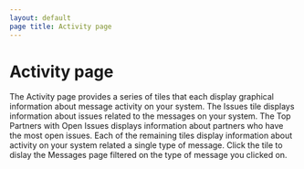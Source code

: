 ```yaml
---
layout: default
page title: Activity page
---
```

# Activity page

The Activity page provides a series of tiles that each display graphical information about message activity on your system.
The Issues tile displays information about issues related to the messages on your system.
The Top Partners with Open Issues displays information about partners who have the most open issues. 
Each of the remaining tiles display information about activity on your system related a single type of message. Click the tile to dislay the Messages page filtered on the type of message you clicked on. 
